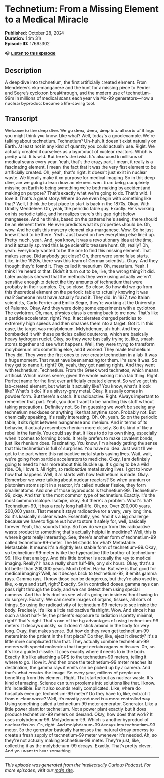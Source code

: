 # Technetium: From a Missing Element to a Medical Miracle

**Published:** October 28, 2024  
**Duration:** 14m 31s  
**Episode ID:** 17693302

🎧 **[Listen to this episode](https://intellectuallycurious.buzzsprout.com/2529712/episodes/17693302-technetium-from-a-missing-element-to-a-medical-miracle)**

## Description

A deep dive into technetium, the first artificially created element. From Mendeleev’s eka-manganese and the hunt for a missing piece to Perrier and Segre’s cyclotron breakthrough, and the modern use of technetium-99m in millions of medical scans each year via Mo-99 generators—how a nuclear byproduct became a life-saving tool.

## Transcript

Welcome to the deep dive. We go deep, deep, deep into all sorts of things you might think you know. Like what? Well, today's a good example. We're talking about technetium. Technetium? Uh-huh. It doesn't exist naturally on Earth. At least not in any kind of quantity you could actually use. Right. We actually created it ourselves as a byproduct of nuclear reactors. Which is pretty wild. It is wild. But here's the twist. It's also used in millions of medical scans every year. Yeah, that's the crazy part. I mean, it really is a fascinating element. I mean, the fact that it was the very first element to be artificially created. Oh, yeah, that's right. It doesn't just exist in nuclear waste. We literally make it on purpose for medical imaging. So in this deep dive, are we going to learn how an element went from being completely missing on Earth to being something we're both making by accident and making on purpose? That's exactly what we're going to do. That's wild. I love it. That's a great story. Where do we even begin with something like that? Well, I think the best place to start is back in the 1870s. Okay. With Dmitry Mendeleev. Oh, yeah, the periodic table guy. Exactly. He's working on his periodic table, and he realizes there's this gap right below manganese. And he thinks, based on the patterns he's seeing, there should be an element there. He even predicts what its properties should be. Oh, wow. And he calls this mystery element eka-manganese. Wow. So he just knew it had to be there. Yeah. Just based on how everything else lined up. Pretty much, yeah. And, you know, it was a revolutionary idea at the time, and it actually spurred this huge scientific treasure hunt. Oh, really? Oh, yeah. Everybody wanted to be the one to find this missing element. That makes sense. Did anybody get close? Oh, there were some false starts. Like, in the 1920s, there was this team of German scientists. Okay. And they thought they'd found it. They called it mesurium. Oh, mesurium. Yeah. I think I've heard of that. Didn't it turn out to be, like, the wrong thing? It did. Later analysis showed that the methods they were using actually weren't sensitive enough to detect the tiny amounts of technetium that were probably in their samples. Oh, so close. So close. So how did we go from this theoretical element on the periodic table to actually knowing it was real? Someone must have actually found it. They did. In 1937, two Italian scientists, Carlo Perrier and Emilio Segre, they're working at the University of Palermo. Okay. And they were doing some experiments with a cyclotron. The cyclotron. Oh, man, physics class is coming back to me now. That's like a particle accelerator, right? Yep. It accelerates charged particles to extremely high speeds and then smashes them into a target. Got it. In this case, the target was molybdenum. Molybdenum, uh-huh. And they bombarded it with these particles called deuterons, which are basically heavy hydrogen nuclei. Okay, so they were basically trying to, like, smash atoms together and see what happens. Well, they were trying to transform molybdenum into something else, and it worked. They made technetium. They did. They were the first ones to ever create technetium in a lab. It was a huge moment. That must have been amazing for them. I'm sure it was. So they get to name it, right? Oh, yeah, they got naming rights. And they went with technetium. Technetium. From the Greek word technetos, which means artificial. Which makes sense, given the whole making it in a lab thing. Right. Perfect name for the first ever artificially created element. So we've got this lab-created element, but what is it actually like? You know, what's it look like? What's it do? It's a silvery-gray metal. Okay. It usually comes in powder form. But there's a catch. It's radioactive. Right. Always important to remember that part. Yeah, you don't want to be handling this stuff without taking precautions. Definitely not. So I'm guessing we won't be seeing any technetium necklaces or anything like that anytime soon. Probably not. But chemically speaking, it's really interesting. Oh. Oh, yeah. So on the periodic table, it sits right between manganese and rhenium. And in terms of its behavior, it actually resembles rhenium more closely. So it's kind of like a rebel in the family. You could say that. It likes to do its own thing, especially when it comes to forming bonds. It really prefers to make covalent bonds, just like rhenium does. Fascinating. You know, I'm already getting the sense that this technetium is full of surprises. You have no idea. Just wait till we get to the part where this radioactive metal starts saving lives. Wait, wait, we're going from particle accelerators to medicine. Okay, I am definitely going to need to hear more about this. Buckle up. It's going to be a wild ride. Oh, I love it. All right, so radioactive metal saving lives. I got to know how that happens. Well, it all starts with how technetium is made. Okay. Remember we were talking about nuclear reactors? So when uranium or plutonium atoms split in a reactor, it's called nuclear fission, they form smaller atoms. And one of those byproducts is technetium-99. Technetium-99, okay. And that's the most common type of technetium. Exactly. It's the most common isotope. Isotope, okay. But there's a problem. What's that? Technetium-99, it has a really long half-life. Oh, no. Over 200,000 years. 200,000 years. That means it stays radioactive for a very, very long time. So it's basically nuclear waste. Essentially, yes. And it's a big challenge because we have to figure out how to store it safely for, well, basically forever. Yeah, that sounds tricky. So how do we go from this radioactive waste product to something that's actually helpful in medicine? Well, this is where it gets really interesting. See, there's another form of technetium-99 called technetium-99-meter. The M stands for what? Metastable. Metastable. It means it's a slightly less stable form of technetium-99. Okay, so technetium-99-meter is like the hyperactive little brother of technetium-99. I like that analogy. And this little brother is actually the key to medical imaging. Really? It has a really short half-life, only six hours. Okay, that's a lot better than 200,000 years. Much better. Ha-ha. But why is that good for medical imaging? Well, as it decays back to technetium-99, it emits gamma rays. Gamma rays. I know those can be dangerous, but they're also used in, like, x-rays and stuff, right? Exactly. So in controlled doses, gamma rays can pass right through the body, and we can detect them using special cameras. And that lets doctors see what's going on inside without having to do surgery. Exactly. We can create images of organs, tissues, all sorts of things. So using the radioactivity of technetium-99 meters to see inside the body. Precisely. It's like a little radioactive flashlight. Wow. And since it has such a short half-life, the patient's exposure to radiation is pretty minimal, right? That's right. That's one of the big advantages of using technetium-99 meters. It decays quickly, so it doesn't stick around in the body for very long. Okay, that makes sense. But how do they even get technetium-99 meters into the patient in the first place? Do they, like, eject it directly? It's a little more complicated than that. They actually combine technetium-99 meters with special molecules that target certain organs or tissues. Oh, so it's like a guided missile. It goes exactly where it needs to in the body. Exactly. It's like attaching a GPS to the technetium-99 meters, telling it where to go. I love it. And then once the technetium-99 meter reaches its destination, the gamma rays it emits can be picked up by a camera. And that's what creates the image. So every year, millions of people are benefiting from this element. Right. That started out as nuclear waste. It's kind of amazing. Science can turn problems into solutions like that. I know. It's incredible. But it also sounds really complicated. Like, where do hospitals even get technetium-99 meter? Do they have to, like, extract it from nuclear waste? Well, it's mostly produced in a more controlled way. Using something called a technetium-99 meter generator. Generator. Like a little power plant for technetium. Not a power plant exactly, but it does produce technetium-99 meters on demand. Okay, how does that work? It uses molybdenum-99. Molybdenum-99. Which is another byproduct of nuclear fission. Oh, right. And molybdenum-99 decays into technetium-99 meter. So the generator basically harnesses that natural decay process to create a fresh supply of technetium-99 meter whenever it's needed. Ah, so they're not actually making technetium-99 meter. They're just, like, collecting it as the molybdenum-99 decays. Exactly. That's pretty clever. And you want to hear something

---
*This episode was generated from the Intellectually Curious Podcast. For more episodes, visit our [main site](https://intellectuallycurious.buzzsprout.com).*
